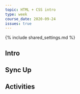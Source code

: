 ```yaml
---
topic: HTML + CSS intro
type: week
course_date: 2020-09-24
issues: true
---
```


{% include shared_settings.md %}

## Intro

## Sync Up

## Activities

<!--
## Agenda
- CSS + fonts
- Review your current code
- Additional CSS selectors
- Spacing in CSS
- Dimensions in CSS
- Organizing your stylesheet

## Homework
- Continue to work on your HTML and CSS for project 1.
- Project 1 due at the beginning of class next week! 
-->
